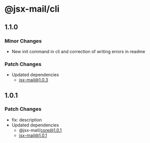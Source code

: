 # @jsx-mail/cli

## 1.1.0

### Minor Changes

- New init command in cli and correction of writing errors in readme

### Patch Changes

- Updated dependencies
  - jsx-mail@1.0.3

## 1.0.1

### Patch Changes

- fix: description
- Updated dependencies
  - @jsx-mail/core@1.0.1
  - jsx-mail@1.0.1
